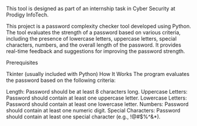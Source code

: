 This tool is designed as part of an internship task in Cyber Security at Prodigy InfoTech.

This project is a password complexity checker tool developed using Python. The tool evaluates the strength of a password based on various criteria, including the presence of lowercase letters, uppercase letters, special characters, numbers, and the overall length of the password. It provides real-time feedback and suggestions for improving the password strength.

Prerequisites

Tkinter (usually included with Python)
How It Works The program evaluates the password based on the following criteria:

Length: Password should be at least 8 characters long.
Uppercase Letters: Password should contain at least one uppercase letter.
Lowercase Letters: Password should contain at least one lowercase letter.
Numbers: Password should contain at least one numeric digit. 
Special Characters: Password should contain at least one special character (e.g., !@#$%^&*).
